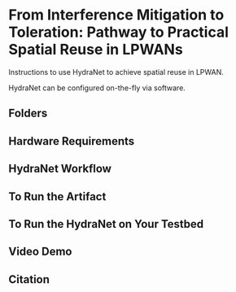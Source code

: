 # From Interference Mitigation to Toleration: Pathway to Practical Spatial Reuse in LPWANs
Instructions to use HydraNet to achieve spatial reuse in LPWAN.

HydraNet can be configured on-the-fly via software.

## Folders

## Hardware Requirements

## HydraNet Workflow

## To Run the Artifact 

## To Run the HydraNet on Your Testbed

## Video Demo

## Citation
